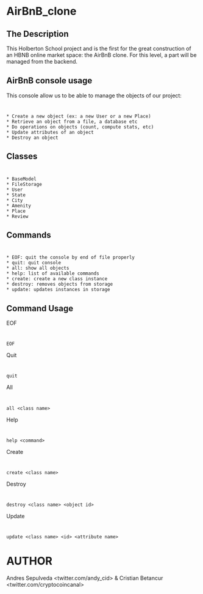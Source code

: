 # AirBnB_clone

## The Description
   This Holberton School project and is the first for the great construction of an HBNB online market space: the AirBnB clone. For this level, a part will be managed from the backend.
## AirBnB console usage
This console allow us to be able to manage the objects of our project:
#
	* Create a new object (ex: a new User or a new Place)
	* Retrieve an object from a file, a database etc
	* Do operations on objects (count, compute stats, etc)
	* Update attributes of an object
	* Destroy an object
## Classes
#
	* BaseModel
	* FileStorage
	* User
	* State
	* City
	* Amenity
	* Place
	* Review
## Commands
#
	* EOF: quit the console by end of file properly
	* quit: quit console
	* all: show all objects
	* help: list of available commands
	* create: create a new class instance
	* destroy: removes objects from storage
	* update: updates instances in storage
## Command Usage
EOF
#
	EOF
Quit
#
	quit
All
#
	all <class name>
Help
#
	help <command>
Create
#
	create <class name>
Destroy
#
	destroy <class name> <object id>
Update
#
	update <class name> <id> <attribute name>
# AUTHOR
Andres Sepulveda <twitter.com/andy_cid> & Cristian Betancur <twitter.com/cryptocoincanal>